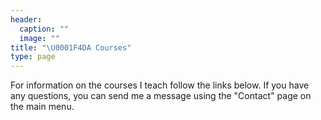 ```yaml
---
header:
  caption: ""
  image: ""
title: "\U0001F4DA Courses"
type: page
---
```


For information on the courses I teach follow the links below. If you have any questions, you can send me a message using the "Contact" page on the main menu.
